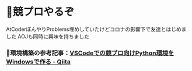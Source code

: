 # 💪競プロやるぞ

AtCoderぼんやりProblems埋めしていたけどコロナの影響下で友達とはじめました
AOJも同時に興味を持ちました

### 📖環境構築の参考記事：[VSCodeでの競プロ向けPython環境をWindowsで作る \- Qiita](https://qiita.com/yoyomion/items/03e8e65fbd8a3d96d9e7)
